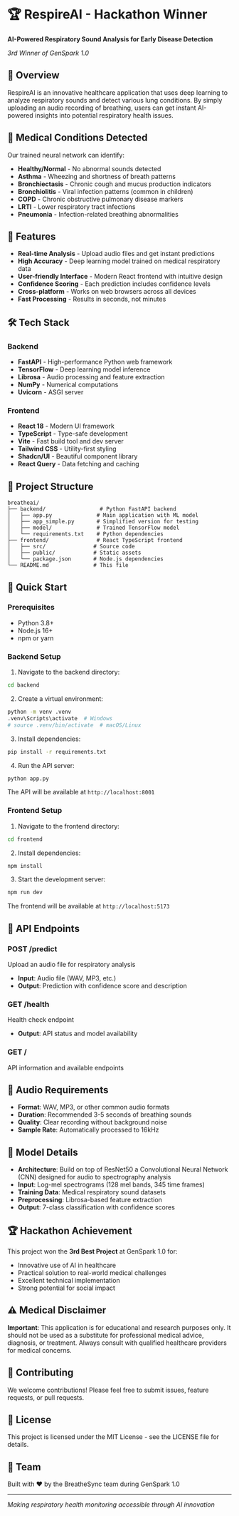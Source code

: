 # 🏆 RespireAI - Hackathon Winner

**AI-Powered Respiratory Sound Analysis for Early Disease Detection**

*3rd Winner of GenSpark 1.0*

## 🎯 Overview

RespireAI is an innovative healthcare application that uses deep learning to analyze respiratory sounds and detect various lung conditions. By simply uploading an audio recording of breathing, users can get instant AI-powered insights into potential respiratory health issues.

## 🏥 Medical Conditions Detected

Our trained neural network can identify:

- **Healthy/Normal** - No abnormal sounds detected
- **Asthma** - Wheezing and shortness of breath patterns
- **Bronchiectasis** - Chronic cough and mucus production indicators
- **Bronchiolitis** - Viral infection patterns (common in children)
- **COPD** - Chronic obstructive pulmonary disease markers
- **LRTI** - Lower respiratory tract infections
- **Pneumonia** - Infection-related breathing abnormalities

## 🚀 Features

- **Real-time Analysis** - Upload audio files and get instant predictions
- **High Accuracy** - Deep learning model trained on medical respiratory data
- **User-friendly Interface** - Modern React frontend with intuitive design
- **Confidence Scoring** - Each prediction includes confidence levels
- **Cross-platform** - Works on web browsers across all devices
- **Fast Processing** - Results in seconds, not minutes

## 🛠 Tech Stack

### Backend
- **FastAPI** - High-performance Python web framework
- **TensorFlow** - Deep learning model inference
- **Librosa** - Audio processing and feature extraction
- **NumPy** - Numerical computations
- **Uvicorn** - ASGI server

### Frontend
- **React 18** - Modern UI framework
- **TypeScript** - Type-safe development
- **Vite** - Fast build tool and dev server
- **Tailwind CSS** - Utility-first styling
- **Shadcn/UI** - Beautiful component library
- **React Query** - Data fetching and caching

## 📁 Project Structure

```
breatheai/
├── backend/                 # Python FastAPI backend
│   ├── app.py              # Main application with ML model
│   ├── app_simple.py       # Simplified version for testing
│   ├── model/              # Trained TensorFlow model
│   └── requirements.txt    # Python dependencies
├── frontend/               # React TypeScript frontend
│   ├── src/               # Source code
│   ├── public/            # Static assets
│   └── package.json       # Node.js dependencies
└── README.md              # This file
```

## 🚀 Quick Start

### Prerequisites
- Python 3.8+
- Node.js 16+
- npm or yarn

### Backend Setup

1. Navigate to the backend directory:
```bash
cd backend
```

2. Create a virtual environment:
```bash
python -m venv .venv
.venv\Scripts\activate  # Windows
# source .venv/bin/activate  # macOS/Linux
```

3. Install dependencies:
```bash
pip install -r requirements.txt
```

4. Run the API server:
```bash
python app.py
```

The API will be available at `http://localhost:8001`

### Frontend Setup

1. Navigate to the frontend directory:
```bash
cd frontend
```

2. Install dependencies:
```bash
npm install
```

3. Start the development server:
```bash
npm run dev
```

The frontend will be available at `http://localhost:5173`

## 📡 API Endpoints

### POST /predict
Upload an audio file for respiratory analysis
- **Input**: Audio file (WAV, MP3, etc.)
- **Output**: Prediction with confidence score and description

### GET /health
Health check endpoint
- **Output**: API status and model availability

### GET /
API information and available endpoints

## 🎵 Audio Requirements

- **Format**: WAV, MP3, or other common audio formats
- **Duration**: Recommended 3-5 seconds of breathing sounds
- **Quality**: Clear recording without background noise
- **Sample Rate**: Automatically processed to 16kHz

## 🧠 Model Details

- **Architecture**: Build on top of ResNet50 a Convolutional Neural Network (CNN) designed for audio to spectrography   analysis
- **Input**: Log-mel spectrograms (128 mel bands, 345 time frames)
- **Training Data**: Medical respiratory sound datasets
- **Preprocessing**: Librosa-based feature extraction
- **Output**: 7-class classification with confidence scores

## 🏆 Hackathon Achievement

This project won the **3rd Best Project** at GenSpark 1.0 for:
- Innovative use of AI in healthcare
- Practical solution to real-world medical challenges
- Excellent technical implementation
- Strong potential for social impact

## ⚠️ Medical Disclaimer

**Important**: This application is for educational and research purposes only. It should not be used as a substitute for professional medical advice, diagnosis, or treatment. Always consult with qualified healthcare providers for medical concerns.

## 🤝 Contributing

We welcome contributions! Please feel free to submit issues, feature requests, or pull requests.

## 📄 License

This project is licensed under the MIT License - see the LICENSE file for details.

## 👥 Team

Built with ❤️ by the BreatheSync team during GenSpark 1.0

---

*Making respiratory health monitoring accessible through AI innovation*
